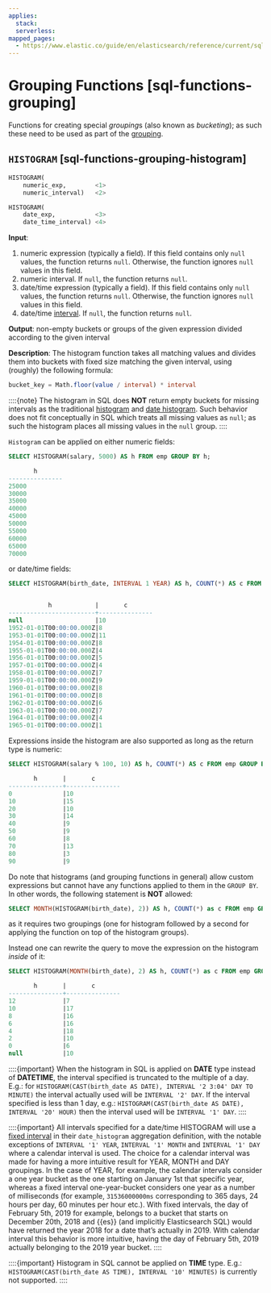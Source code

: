 ```yaml
---
applies:
  stack:
  serverless:
mapped_pages:
  - https://www.elastic.co/guide/en/elasticsearch/reference/current/sql-functions-grouping.html
---
```


# Grouping Functions [sql-functions-grouping]

Functions for creating special *grouping*s (also known as *bucketing*); as such these need to be used as part of the [grouping](sql-syntax-select.md#sql-syntax-group-by).

## `HISTOGRAM` [sql-functions-grouping-histogram]

```sql
HISTOGRAM(
    numeric_exp,        <1>
    numeric_interval)   <2>

HISTOGRAM(
    date_exp,           <3>
    date_time_interval) <4>
```

**Input**:

1. numeric expression (typically a field). If this field contains only `null` values, the function returns `null`. Otherwise, the function ignores `null` values in this field.
2. numeric interval. If `null`, the function returns `null`.
3. date/time expression (typically a field). If this field contains only `null` values, the function returns `null`. Otherwise, the function ignores `null` values in this field.
4. date/time [interval](sql-functions-datetime.md#sql-functions-datetime-interval). If `null`, the function returns `null`.


**Output**: non-empty buckets or groups of the given expression divided according to the given interval

**Description**: The histogram function takes all matching values and divides them into buckets with fixed size matching the given interval, using (roughly) the following formula:

```sql
bucket_key = Math.floor(value / interval) * interval
```

::::{note}
The histogram in SQL does **NOT** return empty buckets for missing intervals as the traditional [histogram](https://www.elastic.co/guide/en/elasticsearch/reference/current/search-aggregations-bucket-histogram-aggregation.html) and  [date histogram](https://www.elastic.co/guide/en/elasticsearch/reference/current/search-aggregations-bucket-datehistogram-aggregation.html). Such behavior does not fit conceptually in SQL which treats all missing values as `null`; as such the histogram places all missing values in the `null` group.
::::


`Histogram` can be applied on either numeric fields:

```sql
SELECT HISTOGRAM(salary, 5000) AS h FROM emp GROUP BY h;

       h
---------------
25000
30000
35000
40000
45000
50000
55000
60000
65000
70000
```

or date/time fields:

```sql
SELECT HISTOGRAM(birth_date, INTERVAL 1 YEAR) AS h, COUNT(*) AS c FROM emp GROUP BY h;


           h            |       c
------------------------+---------------
null                    |10
1952-01-01T00:00:00.000Z|8
1953-01-01T00:00:00.000Z|11
1954-01-01T00:00:00.000Z|8
1955-01-01T00:00:00.000Z|4
1956-01-01T00:00:00.000Z|5
1957-01-01T00:00:00.000Z|4
1958-01-01T00:00:00.000Z|7
1959-01-01T00:00:00.000Z|9
1960-01-01T00:00:00.000Z|8
1961-01-01T00:00:00.000Z|8
1962-01-01T00:00:00.000Z|6
1963-01-01T00:00:00.000Z|7
1964-01-01T00:00:00.000Z|4
1965-01-01T00:00:00.000Z|1
```

Expressions inside the histogram are also supported as long as the return type is numeric:

```sql
SELECT HISTOGRAM(salary % 100, 10) AS h, COUNT(*) AS c FROM emp GROUP BY h;

       h       |       c
---------------+---------------
0              |10
10             |15
20             |10
30             |14
40             |9
50             |9
60             |8
70             |13
80             |3
90             |9
```

Do note that histograms (and grouping functions in general) allow custom expressions but cannot have any functions applied to them in the `GROUP BY`. In other words, the following statement is **NOT** allowed:

```sql
SELECT MONTH(HISTOGRAM(birth_date), 2)) AS h, COUNT(*) as c FROM emp GROUP BY h ORDER BY h DESC;
```

as it requires two groupings (one for histogram followed by a second for applying the function on top of the histogram groups).

Instead one can rewrite the query to move the expression on the histogram *inside* of it:

```sql
SELECT HISTOGRAM(MONTH(birth_date), 2) AS h, COUNT(*) as c FROM emp GROUP BY h ORDER BY h DESC;

       h       |       c
---------------+---------------
12             |7
10             |17
8              |16
6              |16
4              |18
2              |10
0              |6
null           |10
```

::::{important}
When the histogram in SQL is applied on **DATE** type instead of **DATETIME**, the interval specified is truncated to the multiple of a day. E.g.: for `HISTOGRAM(CAST(birth_date AS DATE), INTERVAL '2 3:04' DAY TO MINUTE)` the interval actually used will be `INTERVAL '2' DAY`. If the interval specified is less than 1 day, e.g.: `HISTOGRAM(CAST(birth_date AS DATE), INTERVAL '20' HOUR)` then the interval used will be `INTERVAL '1' DAY`.
::::


::::{important}
All intervals specified for a date/time HISTOGRAM will use a [fixed interval](https://www.elastic.co/guide/en/elasticsearch/reference/current/search-aggregations-bucket-datehistogram-aggregation.html) in their `date_histogram` aggregation definition, with the notable exceptions of `INTERVAL '1' YEAR`, `INTERVAL '1' MONTH` and `INTERVAL '1' DAY`  where a calendar interval is used. The choice for a calendar interval was made for having a more intuitive result for YEAR, MONTH and DAY groupings. In the case of YEAR, for example, the calendar intervals consider a one year bucket as the one starting on January 1st that specific year, whereas a fixed interval one-year-bucket considers one year as a number of milliseconds (for example, `31536000000ms` corresponding to 365 days, 24 hours per day, 60 minutes per hour etc.). With fixed intervals, the day of February 5th, 2019 for example, belongs to a bucket that starts on December 20th, 2018 and {{es}} (and implicitly Elasticsearch SQL) would have returned the year 2018 for a date that’s actually in 2019. With calendar interval this behavior is more intuitive, having the day of February 5th, 2019 actually belonging to the 2019 year bucket.
::::


::::{important}
Histogram in SQL cannot be applied on **TIME** type. E.g.: `HISTOGRAM(CAST(birth_date AS TIME), INTERVAL '10' MINUTES)` is currently not supported.
::::
